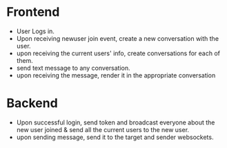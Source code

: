 # Frontend
- User Logs in.
- Upon receiving newuser join event, create a new conversation with the user.
- upon receiving the current users' info, create conversations for each of them.
- send text message to any conversation.
- upon receiving the message, render it in the appropriate conversation


# Backend
- Upon successful login, send token and broadcast everyone about the new user joined & send all the current users to the new user.
- upon sending message, send it to the target and sender websockets.
